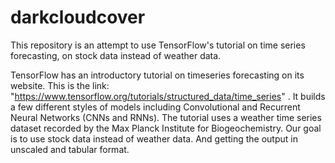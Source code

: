 # darkcloudcover
This repository is an attempt to use TensorFlow's tutorial on time series forecasting, on stock data instead of weather data.

TensorFlow has an introductory tutorial on timeseries forecasting on its website.
This is the link: "https://www.tensorflow.org/tutorials/structured_data/time_series" .
It builds a few different styles of models including Convolutional and Recurrent Neural Networks (CNNs and RNNs).
The tutorial uses a weather time series dataset recorded by the Max Planck Institute for Biogeochemistry.
Our goal is to use stock data instead of weather data. And getting the output in unscaled and tabular format.
